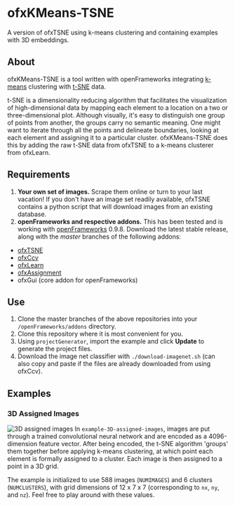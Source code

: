 # ofxKMeans-TSNE
A version of ofxTSNE using k-means clustering and containing examples with 3D embeddings.

## About
ofxKMeans-TSNE is a tool written with openFrameworks integrating [k-means](https://projecteuclid.org/download/pdf_1/euclid.bsmsp/1200512992 "Some Methods for classification and Analysis of Multivariate Observations") clustering with [t-SNE](https://lvdmaaten.github.io/publications/papers/JMLR_2008.pdf "Visualizing Data using t-SNE") data.

t-SNE is a dimensionality reducing algorithm that facilitates the visualization of high-dimensional data by mapping each element to a location on a two or three-dimensional plot. Although visually, it's easy to distinguish one group of points from another, the groups carry no semantic meaning. One might want to iterate through all the points and delineate boundaries, looking at each element and assigning it to a particular cluster. ofxKMeans-TSNE does this by adding the raw t-SNE data from ofxTSNE to a k-means clusterer from ofxLearn.

## Requirements
1) **Your own set of images.** Scrape them online or turn to your last vacation! If you don't have an image set readily available, ofxTSNE contains a python script that will download images from an existing database.
2) **openFrameworks and respective addons.** This has been tested and is working with [openFrameworks](https://openframeworks.cc/download "openFrameworks") 0.9.8. Download the latest stable release, along with the *master* branches of the following addons:
* [ofxTSNE](https://github.com/genekogan/ofxTSNE "ofxTSNE")
* [ofxCcv](https://github.com/kylemcdonald/ofxCcv "ofxCcv")
* [ofxLearn](https://github.com/genekogan/ofxLearn "ofxLearn")
* [ofxAssignment](https://github.com/kylemcdonald/ofxAssignment "ofxAssignment")
* ofxGui (core addon for openFrameworks)

## Use
1) Clone the master branches of the above repositories into your `/openFrameworks/addons` directory.
2) Clone this repository where it is most convenient for you.
3) Using `projectGenerator`, import the example and click **Update** to generate the project files.
4) Download the image net classifier with `./download-imagenet.sh` (can also copy and paste if the files are already downloaded from using ofxCcv).

## Examples
### 3D Assigned Images
![3D assigned images](https://github.com/tespin/ofxKMeans-TSNE/blob/master/documentation-images/3d-assigned-images/3d-assigned-images-01.png)
In `example-3D-assigned-images`, images are put through a trained convolutional neural network and are encoded as a 4096-dimension feature vector. After being encoded, the t-SNE algorithm 'groups' them together before applying k-means clustering, at which point each element is formally assigned to a cluster. Each image is then assigned to a point in a 3D grid. 

The example is initialized to use 588 images (`NUMIMAGES`) and 6 clusters (`NUMCLUSTERS`), with grid dimensions of 12 x 7 x 7 (corresponding to `nx`, `ny`, and `nz`). Feel free to play around with these values. 
